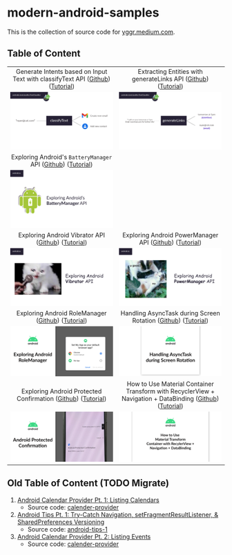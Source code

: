 # modern-android-samples

This is the collection of source code for [yggr.medium.com](https://yggr.medium.com).

## Table of Content

| | |
| :-: | :-: |
| Generate Intents based on Input Text with classifyText API ([Github](/classify-text)) ([Tutorial](https://yggr.medium.com/generate-intents-based-on-input-text-with-classifytext-api-6ebdc94c00be)) | Extracting Entities with generateLinks API ([Github](/generate-links)) ([Tutorial](https://yggr.medium.com/extracting-entities-with-generatelinks-api-349042a6e5b0)) |
| <img src="classify-text/screenshots/classify-text.jpg" /> | <img src="generate-links/screenshots/generate-links.jpg" /> |
| Exploring Android's `BatteryManager` API ([Github](/battery-manager)) ([Tutorial](https://yggr.medium.com/exploring-androids-batterymanager-api-8f64951fd9f6)) | |
| <img src="battery-manager/screenshots/battery-manager.jpg" /> | |
| Exploring Android Vibrator API ([Github](/Vibrator)) ([Tutorial](https://yggr.medium.com/exploring-android-vibrator-api-71741c553429)) | Exploring Android PowerManager API ([Github](/power-manager)) ([Tutorial](https://yggr.medium.com/exploring-android-powermanager-api-72981adbafb1)) |
| <img src="Vibrator/screenshots/vibrator.png" /> | <img src="power-manager/screenshots/power-manager.png" /> |
| Exploring Android RoleManager ([Github](/role-manager)) ([Tutorial](https://yggr.medium.com/exploring-android-rolemanager-eac84c611a0b)) | Handling AsyncTask during Screen Rotation ([Github](/async-task)) ([Tutorial](https://yggr.medium.com/handling-asynctask-during-screen-rotation-3eca540af777)) |
| <img src="role-manager/screenshots/android-role-manager.png" /> | <img src="async-task/screenshots/async-task.png" /> |
| Exploring Android Protected Confirmation ([Github](/android-protected-confirmation)) ([Tutorial](https://yggr.medium.com/exploring-android-protected-confirmation-79b4e5b53af6)) | How to Use Material Container Transform with RecyclerView + Navigation + DataBinding ([Github](/material-list-container-transform)) ([Tutorial](https://yggr.medium.com/how-to-use-material-container-transform-with-recyclerview-navigation-databinding-ee6c13ce26ea)) |
| <img src="android-protected-confirmation/screenshots/android-protected-confirmation.png" /> | <img src="material-list-container-transform/screenshots/material-list-container-transform.png" /> |

## Old Table of Content (TODO Migrate)

1. [Android Calendar Provider Pt. 1: Listing Calendars](https://yggr.medium.com/android-calendar-provider-pt-1-listing-calendars-a3b6aeac77d3)
    - Source code: [calender-provider](https://github.com/hanmajid/yggr-medium-source-code/tree/master/calender-provider)
2. [Android Tips Pt. 1: Try-Catch Navigation, setFragmentResultListener, & SharedPreferences Versioning](https://yggr.medium.com/android-tips-pt-1-try-catch-navigation-setfragmentresultlistener-sharedpreferences-versioning-8b65bc99f14a)
    - Source code: [android-tips-1](https://github.com/hanmajid/yggr-medium-source-code/tree/master/android-tips-1)
3. [Android Calendar Provider Pt. 2: Listing Events](https://yggr.medium.com/android-calendar-provider-pt-2-listing-events-2b1c7ca72535)
    - Source code: [calender-provider](https://github.com/hanmajid/yggr-medium-source-code/tree/master/calender-provider)